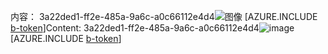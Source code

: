 <span data-ttu-id="f535d-101">内容： 3a22ded1-ff2e-485a-9a6c-a0c66112e4d4![图像](16e98928-0d44-4289-8f49-bb2924efb87e.png)
[AZURE.INCLUDE [b-token](670a6ecd-3d33-417f-bdf0-fa3444d4f876.md)]</span><span class="sxs-lookup"><span data-stu-id="f535d-101">Content: 3a22ded1-ff2e-485a-9a6c-a0c66112e4d4![image](16e98928-0d44-4289-8f49-bb2924efb87e.png)
[AZURE.INCLUDE [b-token](670a6ecd-3d33-417f-bdf0-fa3444d4f876.md)]</span></span>
